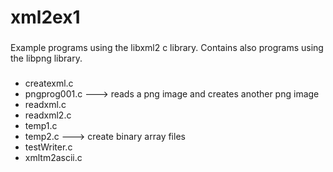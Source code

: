 # xml2ex1
###
Example programs using the libxml2 c library. Contains also programs using the libpng library.
###
- createxml.c
- pngprog001.c ---> reads a png image and creates another png image
- readxml.c
- readxml2.c
- temp1.c
- temp2.c ---> create binary array files
- testWriter.c
- xmltm2ascii.c
